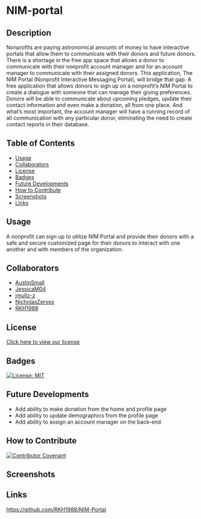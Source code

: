 # NIM-portal

## Description
Nonprofits are paying astronomical amounts of money to have interactive portals that allow them to communicate with their donors and future donors. There is a shortage in the free app space that allows a donor to communicate with their nonprofit account manager and for an account manager to communicate with their assigned donors. This application, The NIM Portal (Nonprofit Interactive Messaging Portal), will bridge that gap. A free application that allows donors to sign up on a nonprofit’s NIM Portal to create a dialogue with someone that can manage their giving preferences. Donors will be able to communicate about upcoming pledges, update their contact information and even make a donation, all from one place. And what’s most important, the account manager will have a running record of all communication with any particular donor, eliminating the need to create contact reports in their database.

## Table of Contents

- [Usage](#usage)
- [Collaborators](#collaborators)
- [License](#license)
- [Badges](#badges)
- [Future Developments](#future-developments)
- [How to Contribute](#how-to-contribute)
- [Screenshots](#screenshots)
- [Links](#links)

## Usage
A nonprofit can sign up to utilize NIM Portal and provide their donors with a safe and secure customized page for their donors to interact with one another and with members of the organization.

## Collaborators
- [AustinSmall](https://github.com/AustinSmall) 
- [JessicaM04](https://github.com/JessicaM04) 
- [jmullz-z](https://github.com/jmullz-z) 
- [NicholasZervos](https://github.com/NicholasZervos) 
- [RKH1988](https://github.com/RKH1988) 

## License
[Click here to view our license](./LICENSE.md)

## Badges
[![License: MIT](https://img.shields.io/badge/License-MIT-yellow.svg)](https://opensource.org/licenses/MIT)

## Future Developments
- Add ability to make donation from the home and profile page
- Add ability to update demographics from the profile page
- Add ability to assign an account manager on the back-end

## How to Contribute
[![Contributor Covenant](https://img.shields.io/badge/Contributor%20Covenant-2.1-4baaaa.svg)](./code_of_conduct.md)

## Screenshots


## Links
https://github.com/RKH1988/NIM-Portal